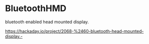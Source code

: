 BluetoothHMD
============


bluetooth enabled head mounted display.

https://hackaday.io/project/2068-%2460-bluetooth-head-mounted-display.-
